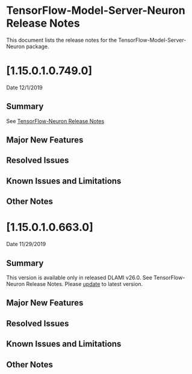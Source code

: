 # TensorFlow-Model-Server-Neuron Release Notes

This document lists the release notes for the TensorFlow-Model-Server-Neuron package.

# [1.15.0.1.0.749.0]

Date 12/1/2019

## Summary

See [TensorFlow-Neuron Release Notes](./tensorflow-neuron.md)

## Major New Features

## Resolved Issues

## Known Issues and Limitations

## Other Notes

# [1.15.0.1.0.663.0]

Date 11/29/2019

## Summary

This version is available only in released DLAMI v26.0. See TensorFlow-Neuron Release Notes. Please [update](https://github.com/aws/aws-neuron-sdk/blob/master/release-notes/dlami-release-notes.md#known-issues) to latest version.

## Major New Features

## Resolved Issues

## Known Issues and Limitations

## Other Notes



